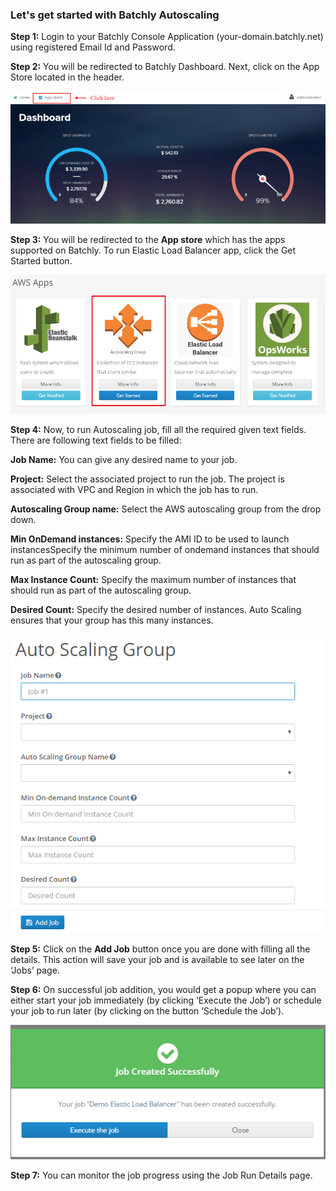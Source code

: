 ### Let's get started with Batchly Autoscaling

**Step 1:**  Login to your Batchly Console Application (your-domain.batchly.net) using registered Email Id and Password.

**Step 2:** You will be redirected to Batchly Dashboard. Next, click on the App Store located in the header.

![Autoscaling](../img/jmeter1.png)

**Step 3:** You will be redirected to the **App store** which has the apps supported on Batchly. To run Elastic Load Balancer app, click the Get Started button.

![Autoscaling](../img/autoscaling1.png)

**Step 4:** Now, to run Autoscaling job, fill all the required given text fields. There are following text fields to be filled:

**Job Name:** You can give any desired name to your job.

**Project:** Select the associated project to run the job. The project is associated with VPC and Region in which the job has to run.

**Autoscaling Group name:** Select the AWS autoscaling group from the drop down.

**Min OnDemand instances:** Specify the AMI ID to be used to launch instancesSpecify the minimum number of ondemand instances that should run as part of the autoscaling group.

**Max Instance Count:** Specify the maximum number of instances that should run as part of the autoscaling group.

**Desired Count:** Specify the desired number of instances. Auto Scaling ensures that your group has this many instances.

![Autoscaling](../img/autoscaling2.png)

**Step 5:** Click on the **Add Job** button once you are done with filling all the details. This action will save your job and is available to see later on the ‘Jobs’ page.

**Step 6:** On successful job addition, you would get a popup where you can either start your job immediately (by clicking ‘Execute the Job’) or schedule your job to run later (by clicking on the button ‘Schedule the Job’).

![Autoscaling](../img/popup.png)

**Step 7:** You can monitor the job progress using the Job Run Details page.
